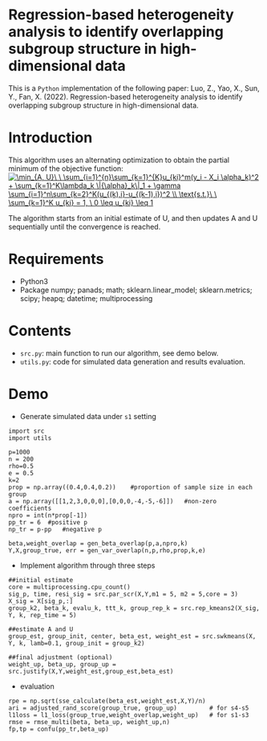 # Regression-based heterogeneity analysis to identify overlapping subgroup structure in high-dimensional data
This is a `Python` implementation of the following paper:
Luo, Z., Yao, X., Sun, Y., Fan, X. (2022). Regression-based heterogeneity analysis to identify overlapping subgroup structure in high-dimensional data.

# Introduction
This algorithm uses an alternating optimization to obtain the partial minimum of the objective function:
<a href="https://www.codecogs.com/eqnedit.php?latex=\min_{A,&space;U}\&space;\&space;\sum_{i=1}^{n}\sum_{k=1}^{K}u_{ki}^m(y_i&space;-&space;X_i&space;\alpha_k)^2&space;&plus;&space;\sum_{k=1}^K\lambda_k&space;\|{\alpha}_k\|_1&space;&plus;&space;\gamma&space;\sum_{i=1}^n\sum_{k=2}^K(u_{(k),i}-u_{(k-1),i})^2&space;\\&space;\text{s.t.}\&space;\&space;\sum_{k=1}^K&space;u_{ki}&space;=&space;1,&space;\&space;0&space;\leq&space;u_{ki}&space;\leq&space;1" target="_blank"><img src="https://latex.codecogs.com/gif.latex?\min_{A,&space;U}\&space;\&space;\sum_{i=1}^{n}\sum_{k=1}^{K}u_{ki}^m(y_i&space;-&space;X_i&space;\alpha_k)^2&space;&plus;&space;\sum_{k=1}^K\lambda_k&space;\|{\alpha}_k\|_1&space;&plus;&space;\gamma&space;\sum_{i=1}^n\sum_{k=2}^K(u_{(k),i}-u_{(k-1),i})^2&space;\\&space;\text{s.t.}\&space;\&space;\sum_{k=1}^K&space;u_{ki}&space;=&space;1,&space;\&space;0&space;\leq&space;u_{ki}&space;\leq&space;1" title="\min_{A, U}\ \ \sum_{i=1}^{n}\sum_{k=1}^{K}u_{ki}^m(y_i - X_i \alpha_k)^2 + \sum_{k=1}^K\lambda_k \|{\alpha}_k\|_1 + \gamma \sum_{i=1}^n\sum_{k=2}^K(u_{(k),i}-u_{(k-1),i})^2 \\ \text{s.t.}\ \ \sum_{k=1}^K u_{ki} = 1, \ 0 \leq u_{ki} \leq 1" /></a>

The algorithm starts from an initial estimate of U, and then updates A and U sequentially until the convergence is reached.

# Requirements
* Python3
* Package numpy; panads; math; sklearn.linear_model; sklearn.metrics; scipy; heapq; datetime; multiprocessing

# Contents
* `src.py`: main function to run our algorithm, see demo below.
* `utils.py`: code for simulated data generation and results evaluation.

# Demo
* Generate simulated data under `s1` setting
```
import src
import utils

p=1000
n = 200
rho=0.5
e = 0.5
k=2
prop = np.array((0.4,0.4,0.2))    #proportion of sample size in each group
a = np.array([[1,2,3,0,0,0],[0,0,0,-4,-5,-6]])   #non-zero coefficients
npro = int(n*prop[-1])
pp_tr = 6  #positive p
np_tr = p-pp   #negative p

beta,weight_overlap = gen_beta_overlap(p,a,npro,k)
Y,X,group_true, err = gen_var_overlap(n,p,rho,prop,k,e)

```
* Implement algorithm through three steps 
```
##initial estimate
core = multiprocessing.cpu_count()
sig_p, time, resi_sig = src.par_scr(X,Y,m1 = 5, m2 = 5,core = 3)
X_sig = X[sig_p,:]
group_k2, beta_k, evalu_k, ttt_k, group_rep_k = src.rep_kmeans2(X_sig, Y, k, rep_time = 5)

##estimate A and U
group_est, group_init, center, beta_est, weight_est = src.swkmeans(X, Y, k, lamb=0.1, group_init = group_k2)

##final adjustment (optional)
weight_up, beta_up, group_up = src.justify(X,Y,weight_est,group_est,beta_est)
```
* evaluation
```
rpe = np.sqrt(sse_calculate(beta_est,weight_est,X,Y)/n)
ari = adjusted_rand_score(group_true, group_up)         # for s4-s5
l1loss = l1_loss(group_true,weight_overlap,weight_up)   # for s1-s3
rmse = rmse_multi(beta, beta_up, weight_up,n)
fp,tp = confu(pp_tr,beta_up)
```

